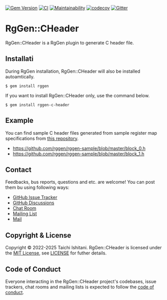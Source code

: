 [![Gem Version](https://badge.fury.io/rb/rggen-c-header.svg)](https://badge.fury.io/rb/rggen-c-header)
[![CI](https://github.com/rggen/rggen-c-header/actions/workflows/ci.yml/badge.svg)](https://github.com/rggen/rggen-c-header/actions/workflows/ci.yml)
[![Maintainability](https://qlty.sh/badges/c5192e3a-fe33-4909-a0e0-f8a0064ee46b/maintainability.svg)](https://qlty.sh/gh/rggen/projects/rggen-c-header)
[![codecov](https://codecov.io/gh/rggen/rggen-c-header/branch/master/graph/badge.svg?token=kUhLlLvtv6)](https://codecov.io/gh/rggen/rggen-c-header)
[![Gitter](https://badges.gitter.im/rggen/rggen.svg)](https://gitter.im/rggen/rggen?utm_source=badge&utm_medium=badge&utm_campaign=pr-badge)

# RgGen::CHeader

RgGen::CHeader is a RgGen plugin to generate C header file.

## Installati

During RgGen installation, RgGen::CHeader will also be installed autoamtically.

```
$ gem install rggen
```

If you want to install RgGen::CHeader only, use the command below.

```
$ gem install rggen-c-header
```

## Example

You can find sample C header files generated from sample register map specifications from [this repository](https://github.com/rggen/rggen-sample).

* https://github.com/rggen/rggen-sample/blob/master/block_0.h
* https://github.com/rggen/rggen-sample/blob/master/block_1.h

## Contact

Feedbacks, bus reports, questions and etc. are welcome! You can post them bu using following ways:

* [GitHub Issue Tracker](https://github.com/rggen/rggen/issues)
* [GitHub Discussions](https://github.com/rggen/rggen/discussions)
* [Chat Room](https://gitter.im/rggen/rggen)
* [Mailing List](https://groups.google.com/d/forum/rggen)
* [Mail](mailto:rggen@googlegroups.com)

## Copyright & License

Copyright &copy; 2022-2025 Taichi Ishitani. RgGen::CHeader is licensed under the [MIT License](https://opensource.org/licenses/MIT), see [LICENSE](LICENSE) for futher details.

## Code of Conduct

Everyone interacting in the RgGen::CHeader project's codebases, issue trackers, chat rooms and mailing lists is expected to follow the [code of conduct](https://github.com/rggen/rggen-c-header/blob/master/CODE_OF_CONDUCT.md).
